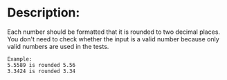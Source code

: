 # Description:
Each number should be formatted that it is rounded to two decimal places. You don't need to check whether the input is a valid number because only valid numbers are used in the tests.
```
Example:    
5.5589 is rounded 5.56   
3.3424 is rounded 3.34
```